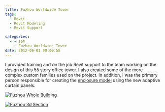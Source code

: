 ```yaml
---
title: Fuzhou Worldwide Tower
tags:
  - Revit
  - Revit Modeling
  - Revit Support

categories:
  - - som
    - Fuzhou Worldwide Tower
date: 2012-06-01 00:00:58
---
```


I provided training and on the job Revit support to the team working on the design of this 55 story office tower. I also created some of the more complex custom families used on the project. In addition, I was the primary person responsible for creating the [enclosure model](http://www.ericanastas.com/fwt-enclosure/ "Timeline") using the new adaptive curtain panels.

[![](http://www.ericanastas.com/wp-content/uploads/2012/06/Fuzhou-Whole-Building-636x921.jpg "Fuzhou Whole Building")](Fuzhou-Whole-Building.jpg)

[![](http://www.ericanastas.com/wp-content/uploads/2012/06/Fuzhou-3d-Section-636x478.jpg "Fuzhou 3d Section")](Fuzhou-3d-Section.jpg)
